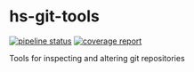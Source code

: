hs-git-tools
============

[![pipeline status](https://gitlab.com/concert/hs-git-tools/badges/master/pipeline.svg)](https://gitlab.com/concert/hs-git-tools/commits/master)
[![coverage report](https://gitlab.com/concert/hs-git-tools/badges/master/coverage.svg)](https://gitlab.com/concert/hs-git-tools/commits/master)



Tools for inspecting and altering git repositories
